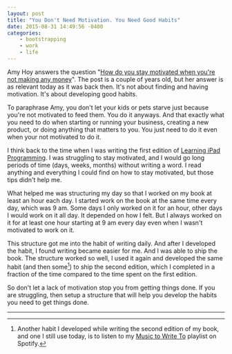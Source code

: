 ```yaml
---
layout: post
title: "You Don't Need Motivation. You Need Good Habits"
date: 2015-08-31 14:49:56 -0400
categories: 
    - bootstrapping
    - work
    - life
---
```

Amy Hoy answers the question "[How do you stay motivated when you're not making any money][1]". The post is a couple of years old, but her answer is as relevant today as it was back then. It's not about finding and having motivation. It's about developing good habits.

To paraphrase Amy, you don't let your kids or pets starve just because you're not motivated to feed them. You do it anyways. And that exactly what you need to do when starting or running your business, creating a new product, or doing anything that matters to you. You just need to do it even when your not motivated to do it.

I think back to the time when I was writing the first edition of [Learning iPad Programming][2]. I was struggling to stay motivated, and I would go long periods of time (days, weeks, months) without writing a word. I read anything and everything I could find on how to stay motivated, but those tips didn't help me. 

What helped me was structuring my day so that I worked on my book at least an hour each day. I started work on the book at the same time every day, which was 9 am. Some days I only worked on it for an hour, other days I would work on it all day. It depended on how I felt. But I always worked on it for at least one hour starting at 9 am every day even when I wasn't motivated to work on it.

This structure got me into the habit of writing daily. And after I developed the habit, I found writing became easier for me. And I was able to ship the book. The structure worked so well, I used it again and developed the same habit (and then some[^1]) to ship the second edition, which I completed in a fraction of the time compared to the time spent on the first edition.

So don't let a lack of motivation stop you from getting things done. If you are struggling, then setup a structure that will help you develop the habits you need to get things done.

---

[^1]: Another habit I developed while writing the second edition of my book, and one I still use today, is to listen to my [Music to Write To][3] playlist on Spotify. 

[1]: https://unicornfree.com/2013/how-do-you-stay-motivated-when-youre-not-making-any-money
[2]: http://www.learningipadprogramming.com
[3]: https://open.spotify.com/user/kirbyt/playlist/6QUgiw9WPf8qXdgnrdXGvZ

